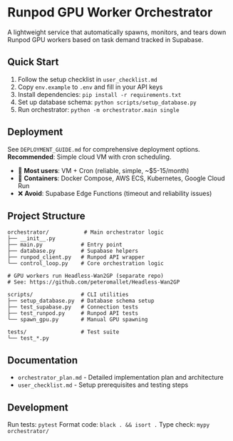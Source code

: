 # Runpod GPU Worker Orchestrator

A lightweight service that automatically spawns, monitors, and tears down Runpod GPU workers based on task demand tracked in Supabase.

## Quick Start

1. Follow the setup checklist in `user_checklist.md`
2. Copy `env.example` to `.env` and fill in your API keys
3. Install dependencies: `pip install -r requirements.txt`
4. Set up database schema: `python scripts/setup_database.py`
5. Run orchestrator: `python -m orchestrator.main single`

## Deployment

See `DEPLOYMENT_GUIDE.md` for comprehensive deployment options. **Recommended**: Simple cloud VM with cron scheduling.

- 🥇 **Most users**: VM + Cron (reliable, simple, ~$5-15/month)
- 🐳 **Containers**: Docker Compose, AWS ECS, Kubernetes, Google Cloud Run
- ❌ **Avoid**: Supabase Edge Functions (timeout and reliability issues)

## Project Structure

```
orchestrator/           # Main orchestrator logic
├── __init__.py
├── main.py            # Entry point
├── database.py        # Supabase helpers
├── runpod_client.py   # Runpod API wrapper
└── control_loop.py    # Core orchestration logic

# GPU workers run Headless-Wan2GP (separate repo)
# See: https://github.com/peteromallet/Headless-Wan2GP

scripts/               # CLI utilities
├── setup_database.py  # Database schema setup
├── test_supabase.py   # Connection tests
├── test_runpod.py     # Runpod API tests
└── spawn_gpu.py       # Manual GPU spawning

tests/                 # Test suite
└── test_*.py
```

## Documentation

- `orchestrator_plan.md` - Detailed implementation plan and architecture
- `user_checklist.md` - Setup prerequisites and testing steps

## Development

Run tests: `pytest`
Format code: `black . && isort .`
Type check: `mypy orchestrator/` 